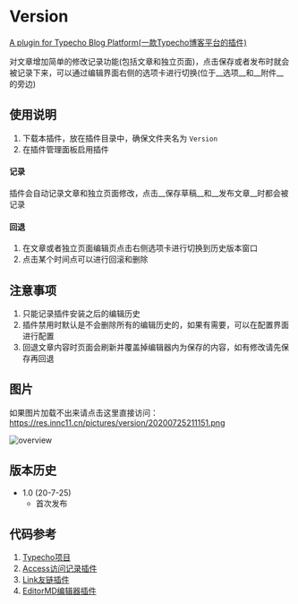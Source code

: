 # Version

[A plugin for Typecho Blog Platform(一款Typecho博客平台的插件)](https://github.com/innc11/Version)

对文章增加简单的修改记录功能(包括文章和独立页面)，点击保存或者发布时就会被记录下来，可以通过编辑界面右侧的选项卡进行切换(位于__选项__和__附件__的旁边)

## 使用说明

1. 下载本插件，放在插件目录中，确保文件夹名为 `Version`
2. 在插件管理面板启用插件

#### 记录

插件会自动记录文章和独立页面修改，点击__保存草稿__和__发布文章__时都会被记录

#### 回退

1. 在文章或者独立页面编辑页点击右侧选项卡进行切换到历史版本窗口
2. 点击某个时间点可以进行回滚和删除

## 注意事项

1. 只能记录插件安装之后的编辑历史
2. 插件禁用时默认是不会删除所有的编辑历史的，如果有需要，可以在配置界面进行配置
3. 回退文章内容时页面会刷新并覆盖掉编辑器内为保存的内容，如有修改请先保存再回退

## 图片

如果图片加载不出来请点击这里直接访问：https://res.innc11.cn/pictures/version/20200725211151.png

![overview](https://res.innc11.cn/pictures/version/20200725211151.png)

## 版本历史

- 1.0 (20-7-25)
  - 首次发布

## 代码参考

1. [Typecho项目](https://github.com/typecho/typecho)
2. [Access访问记录插件](https://github.com/kokororin/typecho-plugin-Access)
2. [Link友链插件](http://www.imhan.com/archives/typecho-links)
3. [EditorMD编辑器插件](https://dt27.org/php/editormd-for-typecho)